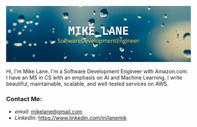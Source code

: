 <!--
**mikelane/mikelane** is a ✨ _special_ ✨ repository because its `README.md` (this file) appears on your GitHub profile.

Here are some ideas to get you started:

- 🔭 I’m currently working on ...
- 🌱 I’m currently learning ...
- 👯 I’m looking to collaborate on ...
- 🤔 I’m looking for help with ...
- 💬 Ask me about ...
- 📫 How to reach me: ...
- 😄 Pronouns: ...
- ⚡ Fun fact: ...
-->
<img src="https://github.com/mikelane/mikelane/blob/master/images/MikeLane.png" />

Hi, I'm Mike Lane. I'm a Software Development Engineer with Amazon.com. I have an MS in CS with an emphasis on AI and Machine Learning. I write beautiful, maintainable, scalable, and well-tested services on AWS.

### Contact Me:
- *email:* mikelane@gmail.com
- *LinkedIn:* https://www.linkedin.com/in/lanemik
